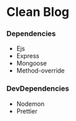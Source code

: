 # Clean Blog

### Dependencies
- Ejs
- Express
- Mongoose
- Method-override

### DevDependencies
- Nodemon
- Prettier
